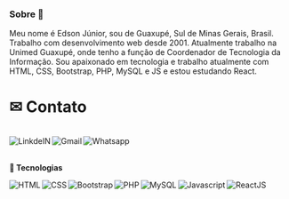 ### Sobre 👋

<!--
**juninhogpe/juninhogpe** is a ✨ _special_ ✨ repository because its `README.md` (this file) appears on your GitHub profile.

Here are some ideas to get you started:

- 🔭 I’m currently working on ...
- 🌱 I’m currently learning ...
- 👯 I’m looking to collaborate on ...
- 🤔 I’m looking for help with ...
- 💬 Ask me about ...
- 📫 How to reach me: ...
- 😄 Pronouns: ...
- ⚡ Fun fact: ...
-->
Meu nome é Edson Júnior, sou de Guaxupé, Sul de Minas Gerais, Brasil. Trabalho com desenvolvimento web desde 2001. Atualmente trabalho na Unimed Guaxupé, onde tenho a função de Coordenador de Tecnologia da Informação. Sou apaixonado em tecnologia e trabalho atualmente com HTML, CSS, Bootstrap, PHP, MySQL e JS e estou estudando React.
<br />


<h1>✉ Contato</h1><br />
<a target="_blank" href="www.linkedin.com/in/edson-dos-santos-júnior-02599424/">
  <img align="left" alt="LinkdeIN" src="https://img.icons8.com/color/48/000000/linkedin.png" />
</a>
<a target="_blank" href="mailto:juninhogpe@gmail.com">
  <img align="left" alt="Gmail" src="https://img.icons8.com/fluent/48/000000/gmail.png" />
</a>
<a target="_blank" href="https://api.whatsapp.com/send?phone=5535988925357">
  <img align="left" alt="Whatsapp" src="https://img.icons8.com/office/48/000000/whatsapp.png" />
</a>

<br /><br />
<b>🧰 Tecnologias</b>
<p>
  <img align="left" alt="HTML" src="https://img.icons8.com/color/48/000000/html-5.png" />
  <img align="left" alt="CSS" src="https://img.icons8.com/color/48/000000/css3.png" />
  <img align="left" alt="Bootstrap" src="https://img.icons8.com/color/48/000000/bootstrap.png" />
  <img align="left" alt="PHP" src="https://img.icons8.com/officel/48/000000/php-logo.png"/>
  <img align="left" alt="MySQL" src="https://img.icons8.com/ios-filled/48/000000/mysql-logo.png"/>
  <img align="left" alt="Javascript" src="https://img.icons8.com/color/48/000000/javascript.png"/>
  <img align="left" alt="ReactJS" src="https://img.icons8.com/plasticine/48/000000/react.png"/>
</p>
